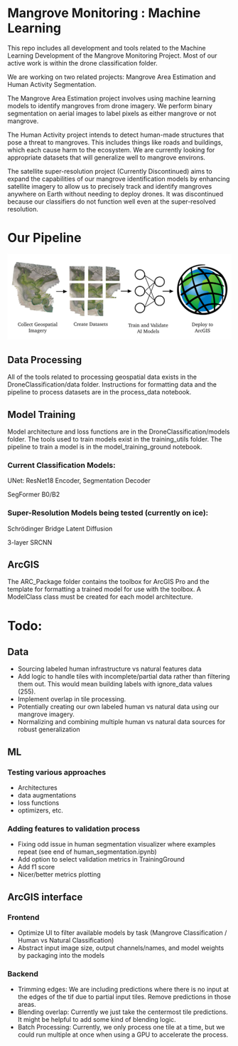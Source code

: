 # Mangrove Monitoring : Machine Learning

This repo includes all development and tools related to the Machine Learning Development of the Mangrove Monitoring Project. Most of our active work is within the drone classification folder. 

We are working on two related projects: Mangrove Area Estimation and Human Activity Segmentation. 

The Mangrove Area Estimation project involves using machine learning models to identify mangroves from drone imagery. We perform binary segmentation on aerial images to label pixels as either mangrove or not mangrove.

The Human Activity project intends to detect human-made structures that pose a threat to mangroves. This includes things like roads and buildings, which each cause harm to the ecosystem. We are currently looking for appropriate datasets that will generalize well to mangrove environs.

The satellite super-resolution project (Currently Discontinued) aims to expand the capabilities of our mangrove identification models by enhancing satellite imagery to allow us to precisely track and identify mangroves anywhere on Earth without needing to deploy drones. It was discontinued because our classifiers do not function well even at the super-resolved resolution.

# Our Pipeline

![pipline](readme_resources/Mangrove_Pipeline.jpeg)

## Data Processing
All of the tools related to processing geospatial data exists in the DroneClassification/data folder. Instructions for formatting data and the pipeline to process datasets are in the process_data notebook.

## Model Training
Model architecture and loss functions are in the DroneClassification/models folder. The tools used to train models exist in the training_utils folder. The pipeline to train a model is in the model_training_ground notebook.

### Current Classification Models:

UNet: ResNet18 Encoder, Segmentation Decoder

SegFormer B0/B2

### Super-Resolution Models being tested (currently on ice):

Schrödinger Bridge Latent Diffusion 

3-layer SRCNN

## ArcGIS
The ARC_Package folder contains the toolbox for ArcGIS Pro and the template for formatting a trained model for use with the toolbox. A ModelClass class must be created for each model architecture. 


# Todo:
## Data
- Sourcing labeled human infrastructure vs natural features data
- Add logic to handle tiles with incomplete/partial data rather than filtering them out. This would mean building labels with ignore_data values (255).
- Implement overlap in tile processing.
- Potentially creating our own labeled human vs natural data using our mangrove imagery.
- Normalizing and combining multiple human vs natural data sources for robust generalization

## ML
### Testing various approaches
- Architectures
- data augmentations
- loss functions
- optimizers, etc.

### Adding features to validation process
- Fixing odd issue in human segmentation visualizer where examples repeat (see end of human_segmentation.ipynb)
- Add option to select validation metrics in TrainingGround
- Add f1 score
- Nicer/better metrics plotting

## ArcGIS interface
### Frontend
- Optimize UI to filter available models by task (Mangrove Classification / Human vs Natural Classification)
- Abstract input image size, output channels/names, and model weights by packaging into the models

### Backend
- Trimming edges: We are including predictions where there is no input at the edges of the tif due to partial input tiles. Remove predictions in those areas.
- Blending overlap: Currently we just take the centermost tile predictions. It might be helpful to add some kind of blending logic.
- Batch Processing: Currently, we only process one tile at a time, but we could run multiple at once when using a GPU to accelerate the process.









